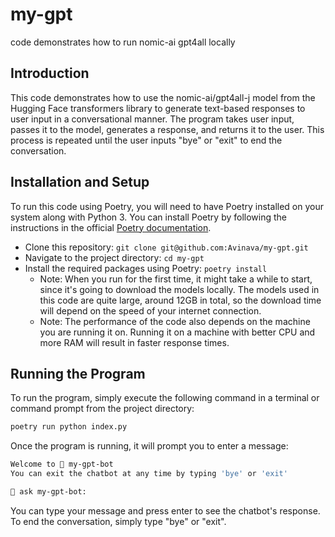 # my-gpt
code demonstrates how to run nomic-ai gpt4all locally

## Introduction
This code demonstrates how to use the nomic-ai/gpt4all-j model from the Hugging Face transformers library to generate text-based responses to user input in a conversational manner. The program takes user input, passes it to the model, generates a response, and returns it to the user. This process is repeated until the user inputs "bye" or "exit" to end the conversation.

## Installation and Setup
To run this code using Poetry, you will need to have Poetry installed on your system along with Python 3. You can install Poetry by following the instructions in the official [Poetry documentation](https://python-poetry.org/docs/).

- Clone this repository: `git clone git@github.com:Avinava/my-gpt.git`
- Navigate to the project directory: `cd my-gpt`
- Install the required packages using Poetry: `poetry install`
  - Note: When you run for the first time, it might take a while to start, since it's going to download the models locally. The models used in this code are quite large, around 12GB in total, so the download time will depend on the speed of your internet connection.
  - Note: The performance of the code also depends on the machine you are running it on. Running it on a machine with better CPU and more RAM will result in faster response times.

## Running the Program
To run the program, simply execute the following command in a terminal or command prompt from the project directory:
```bash
poetry run python index.py
```

Once the program is running, it will prompt you to enter a message:
```bash
Welcome to 🤖 my-gpt-bot
You can exit the chatbot at any time by typing 'bye' or 'exit'

🤖 ask my-gpt-bot:
```
You can type your message and press enter to see the chatbot's response. To end the conversation, simply type "bye" or "exit".



